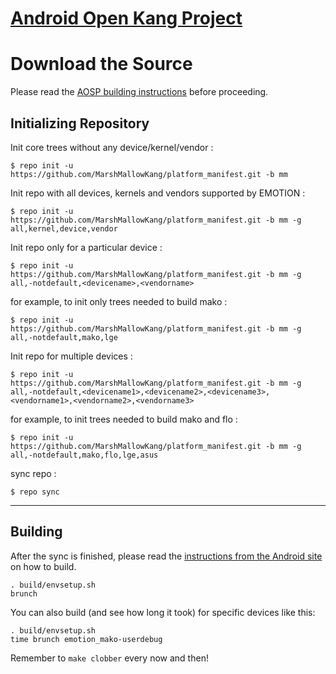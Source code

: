 [Android Open Kang Project](http://emotion.co)
====================================


Download the Source
===================

Please read the [AOSP building instructions](http://source.android.com/source/index.html) before proceeding.

Initializing Repository
-----------------------

Init core trees without any device/kernel/vendor :

    $ repo init -u https://github.com/MarshMallowKang/platform_manifest.git -b mm

Init repo with all devices, kernels and vendors supported by EMOTION :

    $ repo init -u https://github.com/MarshMallowKang/platform_manifest.git -b mm -g all,kernel,device,vendor

Init repo only for a particular device :

    $ repo init -u https://github.com/MarshMallowKang/platform_manifest.git -b mm -g all,-notdefault,<devicename>,<vendorname>

for example, to init only trees needed to build mako :

    $ repo init -u https://github.com/MarshMallowKang/platform_manifest.git -b mm -g all,-notdefault,mako,lge

Init repo for multiple devices :

    $ repo init -u https://github.com/MarshMallowKang/platform_manifest.git -b mm -g all,-notdefault,<devicename1>,<devicename2>,<devicename3>,<vendorname1>,<vendorname2>,<vendorname3>

for example, to init trees needed to build mako and flo :

    $ repo init -u https://github.com/MarshMallowKang/platform_manifest.git -b mm -g all,-notdefault,mako,flo,lge,asus


sync repo :

    $ repo sync

***

Building
--------

After the sync is finished, please read the [instructions from the Android site](http://s.android.com/source/building.html) on how to build.

    . build/envsetup.sh
    brunch


You can also build (and see how long it took) for specific devices like this:

    . build/envsetup.sh
    time brunch emotion_mako-userdebug

Remember to `make clobber` every now and then!
